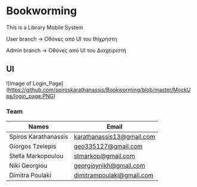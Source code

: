# Bookworming

This is a Library Mobile System 


User branch -> Οθόνες από UI του thiχρήστη

Admin branch -> Οθόνες από UI του Διαχειριστή

## UI
![Image of Login_Page] (https://github.com/spiroskarathanassis/Bookworming/blob/master/MockUps/login_page.PNG)



### Team
Names                 | Email
--------------------- | ---------------------
Spiros Karathanassis  | karathanassis13@gmail.com
Giorgos Tzelepis      | geo335127@gmail.com
Stella Markopoulou    | stmarkop@gmail.com
Niki Georgiou         | georgioynikh@gmail.com
Dimitra Poulaki       | dimitrampoulaki@gmail.com
